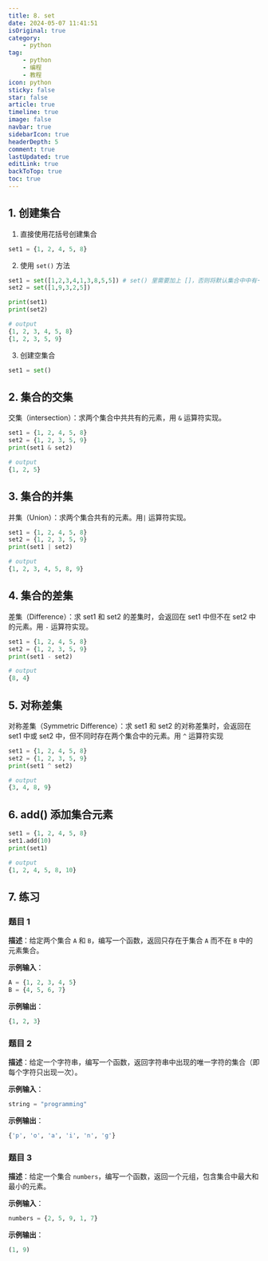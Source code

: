 ```yaml
---
title: 8. set 
date: 2024-05-07 11:41:51
isOriginal: true
category:
    - python
tag:
    - python
    - 编程
    - 教程
icon: python
sticky: false
star: false
article: true
timeline: true
image: false
navbar: true
sidebarIcon: true
headerDepth: 5
comment: true
lastUpdated: true
editLink: true
backToTop: true
toc: true
---
```


## 1. 创建集合

1. 直接使用花括号创建集合

```python
set1 = {1, 2, 4, 5, 8}
```

2. 使用 `set()` 方法

```python
set1 = set([1,2,3,4,1,3,8,5,5]) # set() 里需要加上 []，否则将默认集合中中有一个元素
set2 = set([1,9,3,2,5])

print(set1)
print(set2)

# output
{1, 2, 3, 4, 5, 8}
{1, 2, 3, 5, 9}
```

3. 创建空集合

```python
set1 = set()
```



## 2. 集合的交集

交集（intersection）：求两个集合中共共有的元素，用 `&` 运算符实现。

```python
set1 = {1, 2, 4, 5, 8}
set2 = {1, 2, 3, 5, 9}
print(set1 & set2)

# output
{1, 2, 5}
```

## 3. 集合的并集

并集（Union）：求两个集合共有的元素。用`|` 运算符实现。

```python
set1 = {1, 2, 4, 5, 8}
set2 = {1, 2, 3, 5, 9}
print(set1 | set2)

# output
{1, 2, 3, 4, 5, 8, 9}
```

## 4. 集合的差集

差集（Difference）：求 set1 和 set2 的差集时，会返回在 set1 中但不在 set2 中的元素。用 `-` 运算符实现。

```python
set1 = {1, 2, 4, 5, 8}
set2 = {1, 2, 3, 5, 9}
print(set1 - set2)

# output
{8, 4}
```

## 5.  对称差集

对称差集（Symmetric Difference）：求 set1 和 set2 的对称差集时，会返回在 set1 中或 set2 中，但不同时存在两个集合中的元素。用 `^` 运算符实现

```python
set1 = {1, 2, 4, 5, 8}
set2 = {1, 2, 3, 5, 9}
print(set1 ^ set2)

# output
{3, 4, 8, 9}
```

## 6. add() 添加集合元素

```python
set1 = {1, 2, 4, 5, 8}
set1.add(10)
print(set1)

# output
{1, 2, 4, 5, 8, 10}
```

## 7. 练习

### 题目 1

**描述**：给定两个集合 `A` 和 `B`，编写一个函数，返回只存在于集合 `A` 而不在 `B` 中的元素集合。

**示例输入**：

```python
A = {1, 2, 3, 4, 5}
B = {4, 5, 6, 7}
```

**示例输出**：

```python
{1, 2, 3}
```

### 题目 2

**描述**：给定一个字符串，编写一个函数，返回字符串中出现的唯一字符的集合（即每个字符只出现一次）。

**示例输入**：

```python
string = "programming"
```

**示例输出**：

```python
{'p', 'o', 'a', 'i', 'n', 'g'}
```

### 题目 3

**描述**：给定一个集合 `numbers`，编写一个函数，返回一个元组，包含集合中最大和最小的元素。

**示例输入**：

```python
numbers = {2, 5, 9, 1, 7}
```

**示例输出**：

```python
(1, 9)
```
